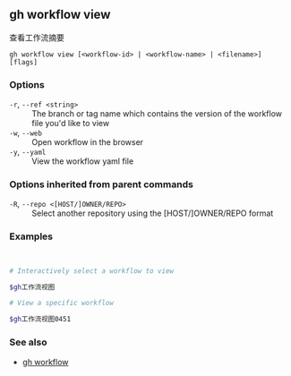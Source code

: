 

## gh workflow view

查看工作流摘要

```
gh workflow view [<workflow-id> | <workflow-name> | <filename>] [flags]
```

### Options

<dl class="flags">
	<dt><code>-r</code>, <code>--ref &lt;string&gt;</code></dt>
	<dd>The branch or tag name which contains the version of the workflow file you&#39;d like to view</dd>

<dt><code>-w</code>, <code>--web</code></dt>
<dd>Open workflow in the browser</dd>

<dt><code>-y</code>, <code>--yaml</code></dt>
<dd>View the workflow yaml file</dd>

</dl>

### Options inherited from parent commands

<dl class="flags">
	<dt><code>-R</code>, <code>--repo &lt;[HOST/]OWNER/REPO&gt;</code></dt>
	<dd>Select another repository using the [HOST/]OWNER/REPO format</dd>
</dl>

### Examples

```bash


# Interactively select a workflow to view

$gh工作流视图

# View a specific workflow

$gh工作流视图0451
```


### See also

-   [gh workflow](./gh_workflow.zh.md)
